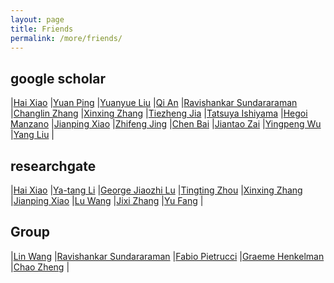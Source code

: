 ```yaml
---
layout: page
title: Friends
permalink: /more/friends/
---
```


## google scholar
|[Hai Xiao](https://scholar.google.com/citations?user=870HM4sAAAAJ)
|[Yuan Ping](https://scholar.google.com/citations?hl=en&user=w8iecRcAAAAJ&view_op=list_works&sortby=pubdate)
|[Yuanyue Liu](https://scholar.google.com/citations?user=5peMP4IAAAAJ&hl=en)
|[Qi An](https://scholar.google.com/citations?user=g8Qc9g4AAAAJ&hl=en)
|[Ravishankar Sundararaman](https://scholar.google.com/citations?user=NjjxCCgAAAAJ&hl=en)
|[Changlin Zhang](https://scholar.google.com/citations?user=V5sxgHoAAAAJ&hl=en)
|[Xinxing Zhang](https://scholar.google.com/citations?hl=en&user=S5-ejWQAAAAJ&view_op=list_works&sortby=pubdate)
|[Tiezheng Jia](https://scholar.google.com/citations?user=kvQ0kc8AAAAJ&hl=en)
|[Tatsuya Ishiyama](https://scholar.google.com/citations?user=7Q2GlaYAAAAJ&hl=de)
|[Hegoi Manzano](https://scholar.google.com/citations?user=YzN0gzsAAAAJ)
|[Jianping Xiao](https://scholar.google.com/citations?user=RELdvZQAAAAJ&hl=en)
|[Zhifeng Jing](https://scholar.google.com/citations?user=8_QLvn4AAAAJ&hl=en)
|[Chen Bai](https://scholar.google.com/citations?user=5RAwCwcAAAAJ&hl=en)
|[Jiantao Zai](https://scholar.google.com/citations?user=hHO8sjEAAAAJ&hl=en)
|[Yingpeng Wu](https://scholar.google.com/citations?user=vSBKtC4AAAAJ&hl=zh-CN)
|[Yang Liu](https://scholar.google.com/citations?user=zR32FRoAAAAJ&hl=en)
|

## researchgate
|[Hai Xiao](https://www.researchgate.net/profile/Hai_Xiao)
|[Ya-tang Li](https://www.researchgate.net/profile/Ya-tang_Li)
|[George Jiaozhi Lu](https://www.researchgate.net/profile/George_Lu4)
|[Tingting Zhou](https://www.researchgate.net/profile/Tingting_Zhou3)
|[Xinxing Zhang](https://www.researchgate.net/profile/Xinxing_Zhang2)
|[Jianping Xiao](https://www.researchgate.net/profile/Jianping_Xiao)
|[Lu Wang](https://www.researchgate.net/profile/Lu_Wang128)
|[Jixi Zhang](https://www.researchgate.net/profile/Jixi_Zhang)
|[Yu Fang](https://www.researchgate.net/profile/Yu_Fang43)
|

## Group
|[Lin Wang](http://comp.chem.tohoku.ac.jp/eng/publications.html)
|[Ravishankar Sundararaman](http://abinitiomp.org/)
|[Fabio Pietrucci](https://sites.google.com/site/fabiopietrucci/)
|[Graeme Henkelman](http://theory.cm.utexas.edu/henkelman/)
|[Chao Zheng](http://shuliyou.sioc.ac.cn/)
|  
